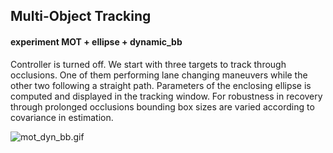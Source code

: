## Multi-Object Tracking


#### experiment MOT + ellipse + dynamic_bb
Controller is turned off. We start with three targets to track through occlusions. One of them performing lane changing maneuvers while the other two following a straight path. Parameters of the enclosing ellipse is computed and displayed in the tracking window.
For robustness in recovery through prolonged occlusions bounding box sizes are varied according to covariance in estimation.

![mot_dyn_bb.gif](./gifs/mot_dyn_bb.gif)


